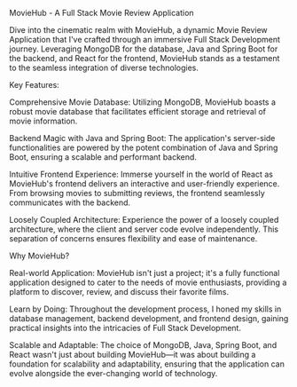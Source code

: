 MovieHub - A Full Stack Movie Review Application

Dive into the cinematic realm with MovieHub, a dynamic Movie Review Application that I've crafted through an immersive Full Stack Development journey. Leveraging MongoDB for the database, Java and Spring Boot for the backend, and React for the frontend, MovieHub stands as a testament to the seamless integration of diverse technologies.

Key Features:

Comprehensive Movie Database: Utilizing MongoDB, MovieHub boasts a robust movie database that facilitates efficient storage and retrieval of movie information.

Backend Magic with Java and Spring Boot: The application's server-side functionalities are powered by the potent combination of Java and Spring Boot, ensuring a scalable and performant backend.

Intuitive Frontend Experience: Immerse yourself in the world of React as MovieHub's frontend delivers an interactive and user-friendly experience. From browsing movies to submitting reviews, the frontend seamlessly communicates with the backend.

Loosely Coupled Architecture: Experience the power of a loosely coupled architecture, where the client and server code evolve independently. This separation of concerns ensures flexibility and ease of maintenance.

Why MovieHub?

Real-world Application: MovieHub isn't just a project; it's a fully functional application designed to cater to the needs of movie enthusiasts, providing a platform to discover, review, and discuss their favorite films.

Learn by Doing: Throughout the development process, I honed my skills in database management, backend development, and frontend design, gaining practical insights into the intricacies of Full Stack Development.

Scalable and Adaptable: The choice of MongoDB, Java, Spring Boot, and React wasn't just about building MovieHub—it was about building a foundation for scalability and adaptability, ensuring that the application can evolve alongside the ever-changing world of technology.
